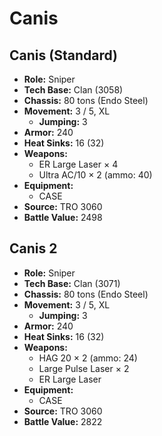 # Canis
## Canis (Standard)
- **Role:** Sniper
- **Tech Base:** Clan (3058)
- **Chassis:** 80 tons (Endo Steel)
- **Movement:** 3 / 5, XL
  - **Jumping:** 3
- **Armor:** 240
- **Heat Sinks:** 16 (32)
- **Weapons:**
  - ER Large Laser × 4
  - Ultra AC/10 × 2 (ammo: 40)
- **Equipment:**
  - CASE
- **Source:** TRO 3060
- **Battle Value:** 2498

## Canis 2
- **Role:** Sniper
- **Tech Base:** Clan (3071)
- **Chassis:** 80 tons (Endo Steel)
- **Movement:** 3 / 5, XL
  - **Jumping:** 3
- **Armor:** 240
- **Heat Sinks:** 16 (32)
- **Weapons:**
  - HAG 20 × 2 (ammo: 24)
  - Large Pulse Laser × 2
  - ER Large Laser
- **Equipment:**
  - CASE
- **Source:** TRO 3060
- **Battle Value:** 2822

